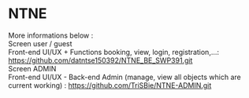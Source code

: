 # NTNE
More informations below : <br/>
Screen user / guest <br/>
Front-end UI/UX + Functions booking, view, login, registration,...: https://github.com/datntse150392/NTNE_BE_SWP391.git
<br/>
Screen ADMIN <br/>
Front-end UI/UX - Back-end Admin (manage, view all objects which are current working) : https://github.com/TriSBie/NTNE-ADMIN.git
